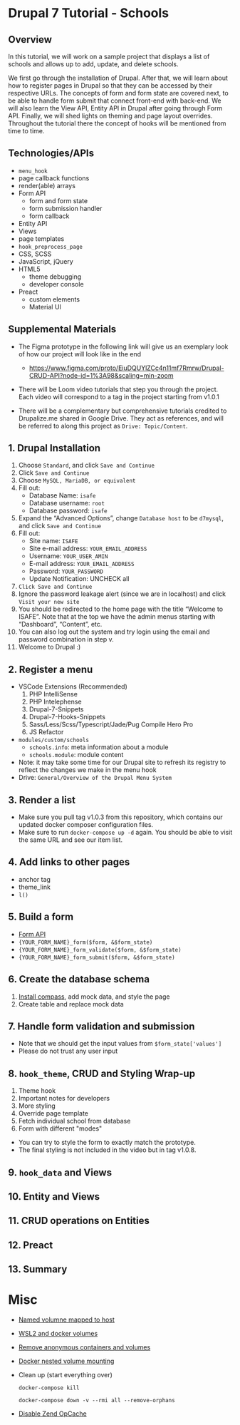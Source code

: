 # Drupal 7 Tutorial - Schools
## Overview
In this tutorial, we will work on a sample project that displays a list of schools and allows up to
add, update, and delete schools.

We first go through the installation of Drupal. After that, we will learn
about how to register pages in Drupal so that they can be accessed by their respective URLs. The
concepts of form and form state are covered next, to be able to handle form submit that
connect front-end with back-end. We will also learn the View API, Entity API in Drupal after going
through Form API. Finally, we will shed lights on theming and page layout overrides. Throughout the
tutorial there the concept of hooks will be mentioned from time to time.

## Technologies/APIs
* `menu_hook`
* page callback functions
* render(able) arrays
* Form API
    * form and form state
    * form submission handler
    * form callback
* Entity API
* Views
* page templates
* `hook_preprocess_page`
* CSS, SCSS
* JavaScript, jQuery
* HTML5
    * theme debugging
    * developer console
* Preact
    * custom elements
    * Material UI

## Supplemental Materials

* The Figma prototype in the following link will give us an exemplary look of how our project will
  look like in the end
    * https://www.figma.com/proto/EiuDQUYlZCc4n11mf7Rmrw/Drupal-CRUD-API?node-id=1%3A98&scaling=min-zoom

* There will be Loom video tutorials that step you through the project. Each video will correspond
  to a tag in the project starting from v1.0.1

* There will be a complementary but comprehensive tutorials credited to Drupalize.me shared in
  Google Drive. They act as references, and will be referred to along this project as `Drive: Topic/Content`.

## 1. Drupal Installation
  1. Choose `Standard`, and click `Save and Continue`
  2. Click `Save and Continue`
  3. Choose `MySQL, MariaDB, or equivalent`
  4. Fill out:
      * Database Name: `isafe`
      * Database username: `root`
      * Database password: `isafe`
  5. Expand the “Advanced Options”, change `Database host` to be `d7mysql`, and click `Save and Continue`
  6. Fill out:
      * Site name: `ISAFE`
      * Site e-mail address: `YOUR_EMAIL_ADDRESS`
      * Username: `YOUR_USER_AMIN`
      * E-mail address: `YOUR_EMAIL_ADDRESS`
      * Password: `YOUR_PASSWORD`
      * Update Notification: UNCHECK all
  7. `Click Save and Continue`
  8. Ignore the password leakage alert (since we are in localhost) and click `Visit your new site`
  9. You should be redirected to the home page with the title “Welcome to ISAFE”. Note that at the top we have the admin menus starting with “Dashboard”, “Content”, etc.
  10. You can also log out the system and try login using the email and password combination in step v.
  11. Welcome to Drupal :)

## 2. Register a menu
  * VSCode Extensions (Recommended)
    1. PHP IntelliSense
    2. PHP Intelephense
    3. Drupal-7-Snippets
    4. Drupal-7-Hooks-Snippets
    5. Sass/Less/Scss/Typescript/Jade/Pug Compile Hero Pro
    6. JS Refactor
  * `modules/custom/schools`
      * `schools.info`: meta information about a module
      * `schools.module`: module content
  * Note: it may take some time for our Drupal site to refresh its registry to reflect the changes we make in the menu hook
  * Drive: `General/Overview of the Drupal Menu System`

## 3. Render a list
  * Make sure you pull tag v1.0.3 from this repository, which contains our updated docker composer configuration files.
  * Make sure to run `docker-compose up -d` again. You should be able to visit the same URL and see our item list.

## 4. Add links to other pages
  * anchor tag
  * theme_link
  * `l()`
## 5. Build a form
* [Form API](https://api.drupal.org/api/drupal/developer%21topics%21forms_api_reference.html/7.x)
* `{YOUR_FORM_NAME}_form($form, &$form_state)`
* `{YOUR_FORM_NAME}_form_validate($form, &$form_state)`
* `{YOUR_FORM_NAME}_form_submit($form, &$form_state)`

## 6. Create the database schema
1. [Install compass](http://compass-style.org/install/), add mock data, and style the page
2. Create table and replace mock data

## 7. Handle form validation and submission
* Note that we should get the input values from `$form_state['values']`
* Please do not trust any user input

## 8. `hook_theme`, CRUD and Styling Wrap-up 
1. Theme hook
2. Important notes for developers
3. More styling
4. Override page template
5. Fetch individual school from database
6. Form with different "modes"
  * You can try to style the form to exactly match the prototype.
  * The final styling is not included in the video but in tag v1.0.8.

## 9. `hook_data` and Views

## 10. Entity and Views

## 11. CRUD operations on Entities

## 12. Preact

## 13. Summary


# Misc

* [Named volumne mapped to host](https://stackoverflow.com/questions/36387032/how-to-set-a-path-on-host-for-a-named-volume-in-docker-compose-yml/49920624#49920624)


* [WSL2 and docker volumes](https://stackoverflow.com/questions/43181654/locating-data-volumes-in-docker-desktop-windows)



* [Remove anonymous containers and volumes](https://stackoverflow.com/questions/34658836/docker-is-in-volume-in-use-but-there-arent-any-docker-containers)


* [Docker nested volume mounting](https://github.com/docker/for-win/issues/5540)

* Clean up (start everything over)

    `docker-compose kill`

    `docker-compose down -v --rmi all --remove-orphans`

* [Disable Zend OpCache](https://www.woktron.com/secure/knowledgebase/261/Disable-Opcache-for-PHP.html)